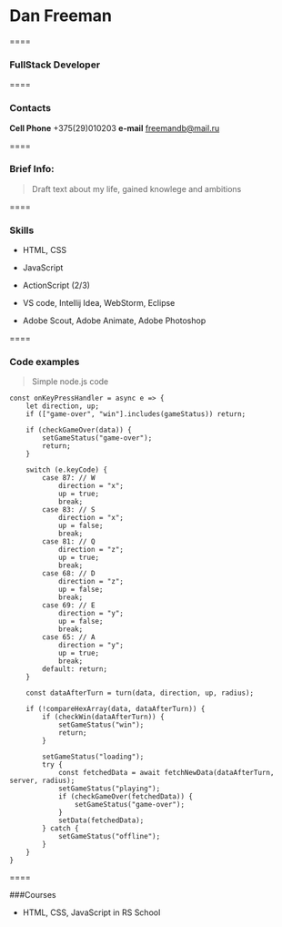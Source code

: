# Dan Freeman

====

### FullStack Developer

====

### Contacts

**Cell Phone** +375(29)010203
**e-mail**     freemandb@mail.ru

====

### Brief Info:

>Draft text about my life, gained knowlege and ambitions

====

### Skills

+ HTML, CSS
+ JavaScript 
+ ActionScript (2/3)

+ VS code, Intellij Idea, WebStorm, Eclipse
+ Adobe Scout, Adobe Animate, Adobe Photoshop

====

### Code examples

>Simple node.js code

```
const onKeyPressHandler = async e => {
    let direction, up;
    if (["game-over", "win"].includes(gameStatus)) return;

    if (checkGameOver(data)) {
        setGameStatus("game-over");
        return;
    }

    switch (e.keyCode) {
        case 87: // W
            direction = "x";
            up = true;
            break;
        case 83: // S
            direction = "x";
            up = false;
            break;
        case 81: // Q
            direction = "z";
            up = true;
            break;
        case 68: // D
            direction = "z";
            up = false;
            break;
        case 69: // E
            direction = "y";
            up = false;
            break;
        case 65: // A
            direction = "y";
            up = true;
            break;
        default: return;
    }

    const dataAfterTurn = turn(data, direction, up, radius);

    if (!compareHexArray(data, dataAfterTurn)) {
        if (checkWin(dataAfterTurn)) {
            setGameStatus("win");
            return;
        }

        setGameStatus("loading");
        try {
            const fetchedData = await fetchNewData(dataAfterTurn, server, radius);
            setGameStatus("playing");
            if (checkGameOver(fetchedData)) {
                setGameStatus("game-over");
            }
            setData(fetchedData);
        } catch {
            setGameStatus("offline");
        }
    }
}
```
====

###Courses

+ HTML, CSS, JavaScript in RS School